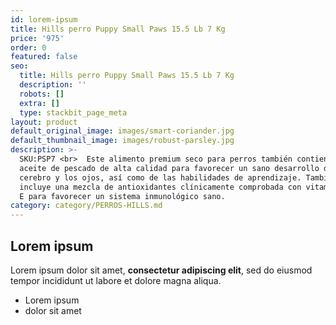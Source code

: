 ```yaml
---
id: lorem-ipsum
title: Hills perro Puppy Small Paws 15.5 Lb 7 Kg
price: '975'
order: 0
featured: false
seo:
  title: Hills perro Puppy Small Paws 15.5 Lb 7 Kg
  description: ''
  robots: []
  extra: []
  type: stackbit_page_meta
layout: product
default_original_image: images/smart-coriander.jpg
default_thumbnail_image: images/robust-parsley.jpg
description: >-
  SKU:PSP7 <br>  Este alimento premium seco para perros también contiene DHA de
  aceite de pescado de alta calidad para favorecer un sano desarrollo del
  cerebro y los ojos, así como de las habilidades de aprendizaje. También
  incluye una mezcla de antioxidantes clínicamente comprobada con vitaminas C y
  E para favorecer un sistema inmunológico sano. 
category: category/PERROS-HILLS.md
---
```

## Lorem ipsum

Lorem ipsum dolor sit amet, **consectetur adipiscing elit**, sed do eiusmod tempor incididunt ut labore et dolore magna aliqua.

- Lorem ipsum
- dolor sit amet
